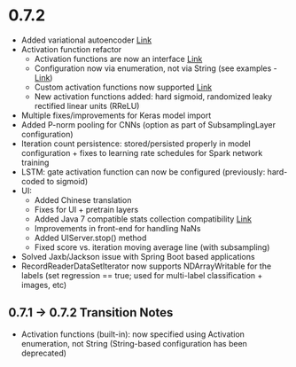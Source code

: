 # 0.7.2

* Added variational autoencoder [Link](https://github.com/eclipse/deeplearning4j-examples/blob/master/dl4j-examples/src/main/java/org/deeplearning4j/examples/unsupervised/variational/VariationalAutoEncoderExample.java)
* Activation function refactor
  * Activation functions are now an interface [Link](https://github.com/eclipse/deeplearning4j/blob/master/nd4j/nd4j-backends/nd4j-api-parent/nd4j-api/src/main/java/org/nd4j/linalg/activations/IActivation.java)
  * Configuration now via enumeration, not via String (see examples - [Link](https://github.com/eclipse/deeplearning4j-examples))
  * Custom activation functions now supported [Link](https://github.com/eclipse/deeplearning4j-examples/blob/master/dl4j-examples/src/main/java/org/deeplearning4j/examples/misc/activationfunctions/CustomActivationExample.java)
  * New activation functions added: hard sigmoid, randomized leaky rectified linear units (RReLU)
* Multiple fixes/improvements for Keras model import
* Added P-norm pooling for CNNs (option as part of SubsamplingLayer configuration)
* Iteration count persistence: stored/persisted properly in model configuration + fixes to learning rate schedules for Spark network training
* LSTM: gate activation function can now be configured (previously: hard-coded to sigmoid)
* UI:
  * Added Chinese translation
  * Fixes for UI + pretrain layers
  * Added Java 7 compatible stats collection compatibility [Link](https://github.com/eclipse/deeplearning4j-examples/blob/master/dl4j-examples/src/main/java/org/deeplearning4j/examples/userInterface/UIStorageExample\_Java7.java)
  * Improvements in front-end for handling NaNs
  * Added UIServer.stop() method
  * Fixed score vs. iteration moving average line (with subsampling)
* Solved Jaxb/Jackson issue with Spring Boot based applications
* RecordReaderDataSetIterator now supports NDArrayWritable for the labels (set regression == true; used for multi-label classification + images, etc)

## 0.7.1 -> 0.7.2 Transition Notes

* Activation functions (built-in): now specified using Activation enumeration, not String (String-based configuration has been deprecated)
